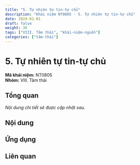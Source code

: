 ```yaml
---
title: "5. Tự nhiên tự tin-tự chủ"
description: "Khái niệm NT0805 - 5. Tự nhiên tự tin-tự chủ"
date: 2024-01-01
draft: false
weight: 36
tags: ["VIII. Tâm thái", "khái-niệm-nguồn"]
categories: ["tâm-thái"]
---
```


# 5. Tự nhiên tự tin-tự chủ

**Mã khái niệm:** NT0805  
**Nhóm:** VIII. Tâm thái

## Tổng quan

*Nội dung chi tiết sẽ được cập nhật sau.*

## Nội dung

<!-- Nội dung chi tiết sẽ được điền vào đây -->

## Ứng dụng

<!-- Cách ứng dụng khái niệm này trong thực tế -->

## Liên quan

<!-- Các khái niệm liên quan khác -->
